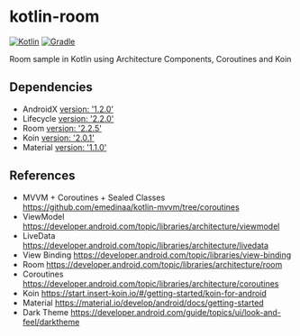 # kotlin-room
[![Kotlin](https://img.shields.io/badge/Kotlin-1.3.71-852EFF.svg)](http://kotlinlang.org) [![Gradle](https://img.shields.io/badge/Gradle-3.6.1-00303b.svg)](https://developer.android.com/studio/releases/gradle-plugin)

Room sample in Kotlin using Architecture Components, Coroutines and Koin

## Dependencies

- AndroidX [version: '1.2.0'](https://mvnrepository.com/artifact/androidx.core)
- Lifecycle [version: '2.2.0'](https://mvnrepository.com/artifact/androidx.lifecycle)
- Room [version: '2.2.5'](https://mvnrepository.com/artifact/androidx.room)
- Koin [version: '2.0.1'](https://mvnrepository.com/artifact/org.koin)
- Material [version: '1.1.0'](https://mvnrepository.com/artifact/com.google.android.material)

## References

- MVVM + Coroutines + Sealed Classes https://github.com/emedinaa/kotlin-mvvm/tree/coroutines
- ViewModel https://developer.android.com/topic/libraries/architecture/viewmodel
- LiveData https://developer.android.com/topic/libraries/architecture/livedata
- View Binding https://developer.android.com/topic/libraries/view-binding
- Room https://developer.android.com/topic/libraries/architecture/room
- Coroutines https://developer.android.com/topic/libraries/architecture/coroutines
- Koin https://start.insert-koin.io/#/getting-started/koin-for-android
- Material https://material.io/develop/android/docs/getting-started
- Dark Theme https://developer.android.com/guide/topics/ui/look-and-feel/darktheme
